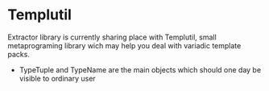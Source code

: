 # Templutil
Extractor library is currently sharing place with Templutil, small metaprograming library wich may help you deal with variadic template packs.

* TypeTuple and TypeName are the main objects which should one day be visible to ordinary user
